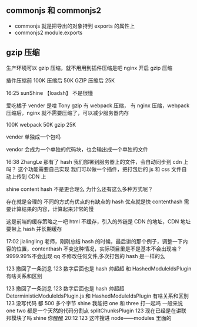 ## commonjs 和 commonjs2

- commonjs 就是把导出的对象持到 exports 的属性上
- commonjs2 module.exports

## gzip 压缩

生产环境可以 gzip 压缩，就不用用到插件压缩是吧
nginx 开启 gzip 压缩

插件压缩前 100K
压缩后 50K
GZIP 压缩后 25K

16:25
sunShine
【loadsh】 不是很懂

爱吃橘子
vender 是啥
Tony
gzip 有 webpack 压缩， 有 nginx 压缩，webpack 压缩后，nginx 就不需要压缩了，可以减少服务器内存

100K
webpack 50K
gzip 25K

vender 单独成一个包吗

vendor 会成为一个单独的代码块，也会输出成一个单独的文件

16:38
ZhangLe
那有了 hash 我们部署到服务器上的文件，会自动同步到 cdn 上吗？
这个功能需要自己实现
我们可以做一个插件，把打包后的 js 和 css 文件自动上传到 CDN 上

shine
content hash 不是更合理么 为什么还有这么多种方式呢？

存在就是合理的
不同的方式有优点的有缺点的
hash 优点就是快
contenthash 需要计算结果的内容，计算起来非常的慢

这是前端的缓存策略之一吧
html 不缓存，引入的外链是 CDN 的地址，CDN 地址要带上 hash 并长期缓存

17:02
jialingling
老师，刚刚总结 hash 的时候，最后讲的那个例子，调整一下内容的位置，contenthash 不变这种情况，实际项目里是不是基本不会出现哈？ 9999.99%不会出现
qq
不修改任何文件,多次打包的 hash 是一样的么

123 撤回了一条消息
123
数字后面也是 hash
帅超超
和 HashedModuleIdsPlugin 有啥关系和区别

123 撤回了一条消息
123
数字后面也是 hash
帅超超
DeterministicModuleIdsPlugin.js
和 HashedModuleIdsPlugin 有啥关系和区别
123
没写代码 都 500 多个字节
shine
我能把 one 和 three 打一起吗
一般来说 one two 都是一个天然的代码分割点 splitChunksPlugin
123
现在已经是在讲联邦模块了吗
shine
你醒醒
20:12
123
这咋搜进 node——modules 里面的
